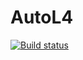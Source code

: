 # AutoL4 #
[![Build status](https://ci.appveyor.com/api/projects/status/3visttyc9v2den7k/branch/master?svg=true)](https://ci.appveyor.com/project/ZhukovaAnna33473/autol4/branch/master)
